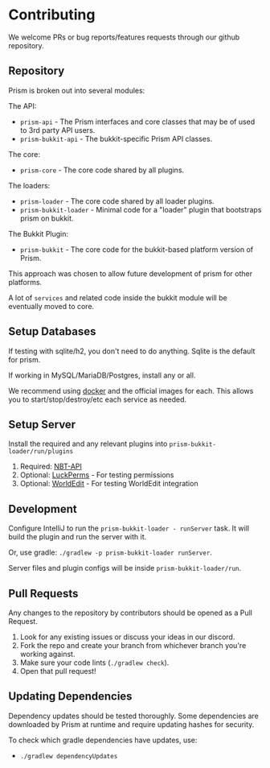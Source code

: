 # Contributing

We welcome PRs or bug reports/features requests through our github repository.

## Repository

Prism is broken out into several modules:

The API:

- `prism-api` - The Prism interfaces and core classes that may be of used to 3rd party API users.
- `prism-bukkit-api` - The bukkit-specific Prism API classes.

The core:

- `prism-core` - The core code shared by all plugins.

The loaders:

- `prism-loader` - The core code shared by all loader plugins.
- `prism-bukkit-loader` - Minimal code for a "loader" plugin that bootstraps prism on bukkit.

The Bukkit Plugin:

- `prism-bukkit` - The core code for the bukkit-based platform version of Prism.

This approach was chosen to allow future development of prism for other platforms.

A lot of `services` and related code inside the bukkit module will be eventually moved to core.

## Setup Databases

If testing with sqlite/h2, you don't need to do anything. Sqlite is the default for prism.

If working in MySQL/MariaDB/Postgres, install any or all.

We recommend using [docker](https://www.docker.com/) and the official images for each. This allows you to
start/stop/destroy/etc each service as needed.

## Setup Server

Install the required and any relevant plugins into `prism-bukkit-loader/run/plugins`

1. Required: [NBT-API](https://modrinth.com/plugin/nbtapi)
2. Optional: [LuckPerms](https://luckperms.net/) - For testing permissions
3. Optional: [WorldEdit](https://enginehub.org/worldedit) - For testing WorldEdit integration

## Development

Configure IntelliJ to run the `prism-bukkit-loader - runServer` task. It will build the plugin and run the server with it. 

Or, use gradle: `./gradlew -p prism-bukkit-loader runServer`.

Server files and plugin configs will be inside `prism-bukkit-loader/run`.

## Pull Requests

Any changes to the repository by contributors should be opened as a Pull Request.

1. Look for any existing issues or discuss your ideas in our discord.
2. Fork the repo and create your branch from whichever branch you're working against.
3. Make sure your code lints (`./gradlew check`).
4. Open that pull request!

## Updating Dependencies

Dependency updates should be tested thoroughly. Some dependencies are downloaded by Prism at runtime
and require updating hashes for security.

To check which gradle dependencies have updates, use:

- `./gradlew dependencyUpdates`
